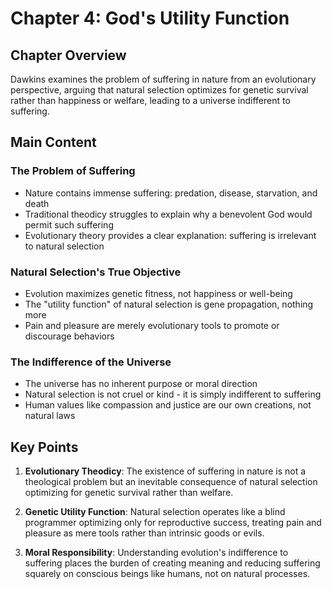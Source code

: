 # Chapter 4: God's Utility Function

## Chapter Overview
Dawkins examines the problem of suffering in nature from an evolutionary perspective, arguing that natural selection optimizes for genetic survival rather than happiness or welfare, leading to a universe indifferent to suffering.

## Main Content

### The Problem of Suffering
- Nature contains immense suffering: predation, disease, starvation, and death
- Traditional theodicy struggles to explain why a benevolent God would permit such suffering
- Evolutionary theory provides a clear explanation: suffering is irrelevant to natural selection

### Natural Selection's True Objective
- Evolution maximizes genetic fitness, not happiness or well-being
- The "utility function" of natural selection is gene propagation, nothing more
- Pain and pleasure are merely evolutionary tools to promote or discourage behaviors

### The Indifference of the Universe
- The universe has no inherent purpose or moral direction
- Natural selection is not cruel or kind - it is simply indifferent to suffering
- Human values like compassion and justice are our own creations, not natural laws

## Key Points

1. **Evolutionary Theodicy**: The existence of suffering in nature is not a theological problem but an inevitable consequence of natural selection optimizing for genetic survival rather than welfare.

2. **Genetic Utility Function**: Natural selection operates like a blind programmer optimizing only for reproductive success, treating pain and pleasure as mere tools rather than intrinsic goods or evils.

3. **Moral Responsibility**: Understanding evolution's indifference to suffering places the burden of creating meaning and reducing suffering squarely on conscious beings like humans, not on natural processes.